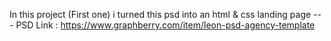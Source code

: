 In this project (First one) i turned this psd into an html & css landing page 
--- PSD Link : https://www.graphberry.com/item/leon-psd-agency-template
